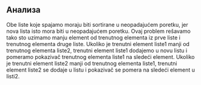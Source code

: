 ## Анализа
Obe liste koje spajamo moraju biti sortirane u neopadajućem poretku, jer nova lista isto mora biti u neopadajućem poretku. Ovaj problem rešavamo tako sto uzimamo manju element od trenutnog elementa iz prve liste i trenutnog elementa druge liste. Ukoliko je trenutni element liste1 manji od trenutnog elementa liste2, trenutni element liste1 dodajemo u novu listu i pomeramo pokazivač trenutnog elementa liste1 na sledeći element. Ukoliko je trenutni element liste2 manji od trenutnog elementa liste1, trenutni element liste2 se dodaje u listu i pokazivač se pomera na sledeći element u listi2.
